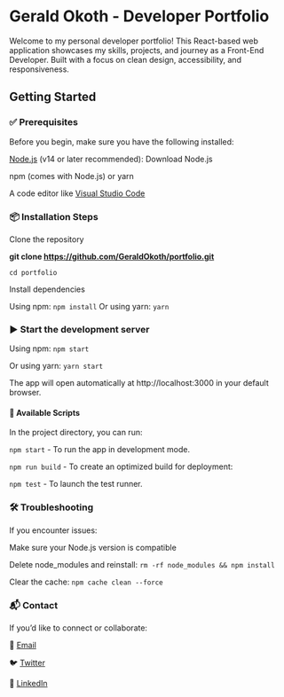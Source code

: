 # Gerald Okoth - Developer Portfolio

Welcome to my personal developer portfolio! This React-based web application showcases my skills, projects, and journey as a Front-End Developer. Built with a focus on clean design, accessibility, and responsiveness.

## Getting Started

### ✅ Prerequisites

Before you begin, make sure you have the following installed:

[Node.js](https://nodejs.org) (v14 or later recommended): Download Node.js

npm (comes with Node.js) or yarn

A code editor like [Visual Studio Code](https://code.visualstudio.com)

### 📦 Installation Steps

Clone the repository

**git clone https://github.com/GeraldOkoth/portfolio.git**

`cd portfolio`

Install dependencies

Using npm:
`npm install`
Or using yarn:
`yarn`

### ▶️ Start the development server

Using npm:
`npm start`

Or using yarn:
`yarn start`

The app will open automatically at http://localhost:3000 in your default browser.

#### 🔧 Available Scripts

In the project directory, you can run:

`npm start` - To run the app in development mode.

`npm run build` - To create an optimized build for deployment:

`npm test` - To launch the test runner.

### 🛠️ Troubleshooting

If you encounter issues:

Make sure your Node.js version is compatible

Delete node_modules and reinstall:
`rm -rf node_modules && npm install`

Clear the cache:
`npm cache clean --force`

### 📬 Contact

If you’d like to connect or collaborate:

📧 [Email](okothgerald449@gmail.com)

🐦 [Twitter](https://x.com/gerald_okothKE)

💼 [LinkedIn](https://linkedin.com/in/geraldokoth)